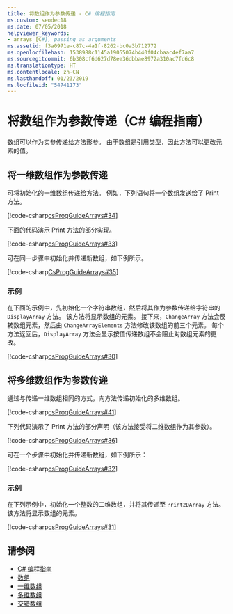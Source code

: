 ```yaml
---
title: 将数组作为参数传递 - C# 编程指南
ms.custom: seodec18
ms.date: 07/05/2018
helpviewer_keywords:
- arrays [C#], passing as arguments
ms.assetid: f3a0971e-c87c-4a1f-8262-bc0a3b712772
ms.openlocfilehash: 1538988c1145a19055074b440f04cbaac4ef7aa7
ms.sourcegitcommit: 6b308cf6d627d78ee36dbbae8972a310ac7fd6c8
ms.translationtype: HT
ms.contentlocale: zh-CN
ms.lasthandoff: 01/23/2019
ms.locfileid: "54741173"
---
```

# <a name="passing-arrays-as-arguments-c-programming-guide"></a>将数组作为参数传递（C# 编程指南）

数组可以作为实参传递给方法形参。 由于数组是引用类型，因此方法可以更改元素的值。

## <a name="passing-single-dimensional-arrays-as-arguments"></a>将一维数组作为参数传递

可将初始化的一维数组传递给方法。 例如，下列语句将一个数组发送给了 Print 方法。

[!code-csharp[csProgGuideArrays#34](~/samples/snippets/csharp/VS_Snippets_VBCSharp/csProgGuideArrays/CS/Arrays.cs#34)]

下面的代码演示 Print 方法的部分实现。

[!code-csharp[csProgGuideArrays#33](~/samples/snippets/csharp/VS_Snippets_VBCSharp/csProgGuideArrays/CS/Arrays.cs#33)]

可在同一步骤中初始化并传递新数组，如下例所示。

[!code-csharp[CsProgGuideArrays#35](~/samples/snippets/csharp/VS_Snippets_VBCSharp/csProgGuideArrays/CS/Arrays.cs#35)]

### <a name="example"></a>示例

在下面的示例中，先初始化一个字符串数组，然后将其作为参数传递给字符串的 `DisplayArray` 方法。 该方法将显示数组的元素。 接下来，`ChangeArray` 方法会反转数组元素，然后由 `ChangeArrayElements` 方法修改该数组的前三个元素。 每个方法返回后，`DisplayArray` 方法会显示按值传递数组不会阻止对数组元素的更改。

[!code-csharp[csProgGuideArrays#30](~/samples/snippets/csharp/VS_Snippets_VBCSharp/csProgGuideArrays/CS/ArrayExample.cs)]

## <a name="passing-multidimensional-arrays-as-arguments"></a>将多维数组作为参数传递

通过与传递一维数组相同的方式，向方法传递初始化的多维数组。

[!code-csharp[csProgGuideArrays#41](~/samples/snippets/csharp/VS_Snippets_VBCSharp/csProgGuideArrays/CS/Arrays.cs#41)]

下列代码演示了 Print 方法的部分声明（该方法接受将二维数组作为其参数）。

[!code-csharp[csProgGuideArrays#36](~/samples/snippets/csharp/VS_Snippets_VBCSharp/csProgGuideArrays/CS/Arrays.cs#36)]

可在一个步骤中初始化并传递新数组，如下例所示：

[!code-csharp[csProgGuideArrays#32](~/samples/snippets/csharp/VS_Snippets_VBCSharp/csProgGuideArrays/CS/Arrays.cs#32)]

### <a name="example"></a>示例

在下列示例中，初始化一个整数的二维数组，并将其传递至 `Print2DArray` 方法。 该方法将显示数组的元素。

[!code-csharp[csProgGuideArrays#31](~/samples/snippets/csharp/VS_Snippets_VBCSharp/csProgGuideArrays/CS/Arrays.cs#31)]

## <a name="see-also"></a>请参阅

- [C# 编程指南](../index.md)
- [数组](index.md)
- [一维数组](single-dimensional-arrays.md)
- [多维数组](multidimensional-arrays.md)
- [交错数组](jagged-arrays.md)

